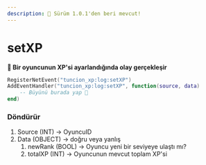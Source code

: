 ```yaml
---
description: 🔧 Sürüm 1.0.1'den beri mevcut!
---
```


# setXP

**📢 Bir oyuncunun XP'si ayarlandığında olay gerçekleşir**

```lua
RegisterNetEvent("tuncion_xp:log:setXP")
AddEventHandler("tuncion_xp:log:setXP", function(source, data)
    -- Büyünü burada yap 💫
end)
```

### Döndürür

1. Source <span className="color-blue">(INT)</span> <span className="color-orange">-> OyuncuID</span>
2. Data <span className="color-blue">(OBJECT)</span> <span className="color-orange">-> doğru veya yanlış</span>
   1. newRank <span className="color-blue">(BOOL)</span> <span className="color-orange">-> Oyuncu yeni bir seviyeye ulaştı mı?</span>
   2. totalXP <span className="color-blue">(INT)</span> <span className="color-orange">-> Oyuncunun mevcut toplam XP'si</span>